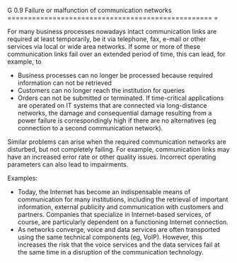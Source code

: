 G 0.9 Failure or malfunction of communication networks
================================================== =

For many business processes nowadays intact communication links are required at least temporarily, be it via telephone, fax, e-mail or other services via local or wide area networks. If some or more of these communication links fail over an extended period of time, this can lead, for example, to

* Business processes can no longer be processed because required information can not be retrieved
* Customers can no longer reach the institution for queries
* Orders can not be submitted or terminated.
If time-critical applications are operated on IT systems that are connected via long-distance networks, the damage and consequential damage resulting from a power failure is correspondingly high if there are no alternatives (eg connection to a second communication network).

Similar problems can arise when the required communication networks are disturbed, but not completely failing. For example, communication links may have an increased error rate or other quality issues. Incorrect operating parameters can also lead to impairments.

Examples:

* Today, the Internet has become an indispensable means of communication for many institutions, including the retrieval of important information, external publicity and communication with customers and partners. Companies that specialize in Internet-based services, of course, are particularly dependent on a functioning Internet connection.
* As networks converge, voice and data services are often transported using the same technical components (eg, VoIP). However, this increases the risk that the voice services and the data services fail at the same time in a disruption of the communication technology.

